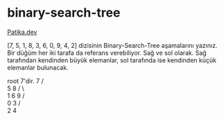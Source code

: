 # binary-search-tree
[Patika.dev](https://www.patika.dev/tr) 

[7, 5, 1, 8, 3, 6, 0, 9, 4, 2] dizisinin Binary-Search-Tree aşamalarını yazınız.
Bir düğüm her iki tarafa da referans verebiliyor. Sağ ve sol olarak. Sağ tarafından kendinden büyük elemanlar, sol tarafında ise kendinden küçük elemanlar bulunacak.

root 7'dir. 
                7
              /   \
             5     8
            / \     \
           1   6      9
          / \
         0   3
            / \
           2   4
             
     
